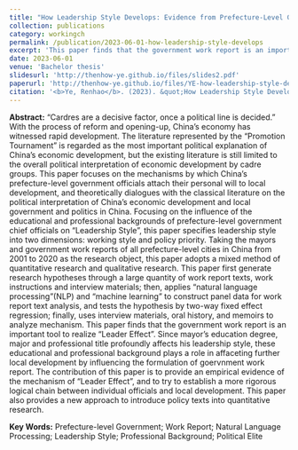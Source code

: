 ```yaml
---
title: "How Leadership Style Develops: Evidence from Prefecture-Level Government Work Report in China (领导风格何以产生：来自中国地级市政府工作报告的证据)"
collection: publications
category: workingch
permalink: /publication/2023-06-01-how-leadership-style-develops
excerpt: 'This paper finds that the government work report is an important tool to realize “Leader Effect”. Since mayor’s education degree, major and professional title profoundly affects his leadership style, these educational and professional background plays a role in affaceting further local development by influencing the formulation of goervnment work report.'
date: 2023-06-01
venue: 'Bachelor thesis'
slidesurl: 'http://thenhow-ye.github.io/files/slides2.pdf'
paperurl: 'http://thenhow-ye.github.io/files/YE-how-leadership-style-develops.pdf'
citation: '<b>Ye, Renhao</b>. (2023). &quot;How Leadership Style Develops: Evidence from Prefecture-Level Government Work Report in China (Lingdaofengge Heyichansheng: Laizi Zhonguodijishi Zhengfugongzuobaogao de Zhengju).&quot; <i>Peking University Bachelor Thesis</i>.'
---
```


**Abstract:** “Cardres are a decisive factor, once a political line is decided.” With the process of reform and opening-up, China’s economy has witnessed rapid development. The literature represented by the “Promotion Tournament” is regarded as the most important political explanation of China’s economic development, but the existing literature is still limited to the overall political interpretation of economic development by cadre groups. This paper focuses on the mechanisms by which China’s prefecture-level government officials attach their personal will to local development, and theoretically dialogues with the classical literature on the political interpretation of China’s economic development and local government and politics in China. Focusing on the influence of the educational and professional backgrounds of prefecture-level government chief officials on “Leadership Style”, this paper specifies leadership style into two dimensions: working style and policy priority. Taking the mayors and government work reports of all prefecture-level cities in China from 2001 to 2020 as the research object, this paper adopts a mixed method of quantitative research and qualitative research. This paper first generate research hypotheses through a large quantity of work report texts, work instructions and interview materials; then, applies “natural language processing”(NLP) and “machine learning” to construct panel data for work report text analysis, and tests the hypothesis by two-way fixed effect regression; finally, uses interview materials, oral history, and memoirs to analyze mechanism. This paper finds that the government work report is an important tool to realize “Leader Effect”. Since mayor’s education degree, major and professional title profoundly affects his leadership style, these educational and professional background plays a role in affaceting further local development by influencing the formulation of goervnment work report. The contribution of this paper is to provide an empirical evidence of the mechanism of “Leader Effect”, and to try to establish a more rigorous logical chain between individual officials and local development. This paper also provides a new approach to introduce policy texts into quantitative research.

**Key Words:** Prefecture-level Government; Work Report; Natural Language Processing; Leadership Style; Professional Background; Political Elite
